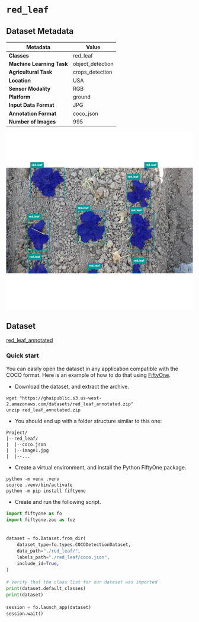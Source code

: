 # `red_leaf`

## Dataset Metadata

| Metadata | Value |
| --- | --- |
| **Classes** | red_leaf |
| **Machine Learning Task** | object_detection |
| **Agricultural Task** | crops_detection |
| **Location** | USA |
| **Sensor Modality** | RGB |
| **Platform** | ground |
| **Input Data Format** | JPG |
| **Annotation Format** | coco_json |
| **Number of Images** | 995 |

![Example Image for red_leaf](https://github.com/AxisAg/GHAIDatasets/blob/main/datasets/sample/red_leaf_sample.png)


## Dataset

[red_leaf_annotated](https://ghaipublic.s3.us-west-2.amazonaws.com/datasets/red_leaf_annotated.zip)


### Quick start
You can easily open the dataset in any application compatible with the COCO format. Here is an example of how
to do that using [FiftyOne](https://voxel51.com/fiftyone/).

* Download the dataset, and extract the archive.
```shell
wget "https://ghaipublic.s3.us-west-2.amazonaws.com/datasets/red_leaf_annotated.zip"
unzip red_leaf_annotated.zip
```
* You should end up with a folder structure similar to this one:
```
Project/
|--red_leaf/
|  |--coco.json
|  |--image1.jpg
|  |--...
```
* Create a virtual environment, and install the Python FiftyOne package.
```shell
python -m venv .venv
source .venv/bin/activate
python -m pip install fiftyone
```
* Create and run the following script.
```python
import fiftyone as fo
import fiftyone.zoo as foz


dataset = fo.Dataset.from_dir(
    dataset_type=fo.types.COCODetectionDataset,
    data_path="./red_leaf/",
    labels_path="./red_leaf/coco.json",
    include_id=True,
)

# Verify that the class list for our dataset was imported
print(dataset.default_classes)
print(dataset)

session = fo.launch_app(dataset)
session.wait()
```

